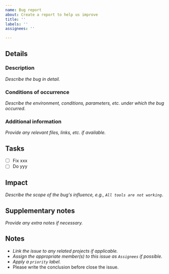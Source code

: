 ```yaml
---
name: Bug report
about: Create a report to help us improve
title: ''
labels: ''
assignees: ''

---
```


## Details
### Description
_Describe the bug in detail._

### Conditions of occurrence
_Describe the environment, conditions, parameters, etc. under which the bug occurred._

### Additional information
_Provide any relevant files, links, etc. if available._

## Tasks
- [ ] Fix xxx
- [ ] Do yyy

## Impact
_Describe the scope of the bug's influence, e.g., `All tools are not working.`_

## Supplementary notes
_Provide any extra notes if necessary._

## Notes
- _Link the issue to any related projects if applicable._
- _Assign the appropriate member(s) to this issue as `Assignees` if possible._
- _Apply a `priority` label._
- Please write the conclusion before close the issue.
